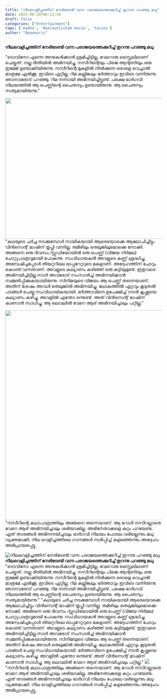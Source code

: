 ```yaml
---
title: "നീലവെളിച്ചത്തിന് നേരിടേണ്ടി വന്ന പരാജയത്തെക്കുറിച്ച് തുറന്നു പറഞ്ഞു മധു"
date: 2023-08-28T06:12:54
draft: false
categories: ["Entertainment"]
tags: ['madhu', 'Neelavelicham movie', 'tovino']
author: "Beaumaris"
---
```


<strong>നീലവെളിച്ചത്തിന് നേരിടേണ്ടി വന്ന പരാജയത്തെക്കുറിച്ച് തുറന്നു പറഞ്ഞു മധു</strong>

"ടൊവിനോ എന്നെ അനുകരിക്കാൻ ശ്രമിച്ചിട്ടില്ല. വേറൊരു സ്റ്റെെലിലാണ് ചെയ്തത്. നല്ല രീതിയിൽ അഭിനയിച്ചു. നസീറിന്റെയും പിജെ ആന്റണിയും ഒരു ഇമേജ് ഉണ്ടാക്കിയിരുന്നു. നസീറിന്റെ മുകളിൽ നിൽക്കുന്ന ഒരാളെ വെച്ചാൽ മാത്രമേ ഏൽക്കൂ. ഇവിടെ ഏറ്റില്ല. റിമ കല്ലിങ്കലും ഭർത്താവും ഇവിടെ വന്നിരുന്നു. ഞാനവരോട് പറഞ്ഞു. റിമ നന്നായി അഭിനയിച്ചിട്ടുണ്ട്. പക്ഷെ ഭാർഗവി നിലയത്തിൽ ആ പെണ്ണിന്റെ ചൈതന്യം ഉണ്ടായിരുന്നു. ആ ചൈതന്യം സത്യമായിരുന്നു."

<img class="size-full wp-image-416095 aligncenter" src="https://cdn.boolokam.com/articles/2023/08/Actor-Madhu.webp" alt="" width="750" height="453" />"കഥയുടെ ചർച്ച നടക്കുമ്പോൾ‌ നായികയായി ആരെയൊക്കെ ആലോചിച്ചിട്ടും വിൻസെന്റ് മാഷിന് തൃപ്തി വന്നില്ല. തമിഴിലും തെലുങ്കിലുമൊക്കെ നോക്കി. അങ്ങനെ ഒരു ദിവസം സ്റ്റുഡിയോയിൽ ഒരു പെണ്ണ് (വിജയ നിർമല) ചോറ്റുപാത്രവുമായി പോകുന്നു. സംവിധായകൻ അവളുടെ കണ്ണ് ശ്രദ്ധിച്ചു. അന്വേഷിച്ചപ്പോൾ തിയറ്ററിലെ ഓപ്പറേറ്ററുടെ മകളാണ്. അദ്ദേഹത്തിന് ചോറും കൊണ്ട് വന്നതാണ്. അവളുടെ കല്യാണം കഴിഞ്ഞ് ഒരു കുട്ടിയുമുണ്ട്. ഇതുവരെ അഭിനയിച്ചിട്ടില്ല.സാർ അവരോട് സംസാരിച്ച് അഭിനയിക്കാൻ സമ്മതിപ്പിക്കുകയായിരുന്നു. സിനിമയുടെ വിജയം ആ പെണ്ണ് തന്നെയാണ്. അതിന് ശേഷം അവൾ തെലുങ്കിൽ അഭിനയിച്ചു. ലോകത്തിൽ ഏറ്റവും കൂടുതൽ പടങ്ങൾ ചെയ്ത സംവിധായികയായി. ഭർത്താവിനെ ഉപേക്ഷിച്ച് നടൻ കൃഷ്ണയെ കല്യാണം കഴിച്ചു. അവളിൽ എന്തോ ഒന്നുണ്ട്. അത് വിൻസെന്റ് മാഷിന് കാണാൻ സാധിച്ചു. ആ ലെവലിൽ വേറെ ആര് അഭിനയിച്ചാലും പറ്റില്ല."

<img class="size-full wp-image-416096 aligncenter" src="https://cdn.boolokam.com/articles/2023/08/CCCVF.webp" alt="" width="1200" height="675" />"നസീറിന്റെ കഥാപാത്രത്തിലും അങ്ങനെ തന്നെയാണ്. ആ റോൾ നസീറല്ലാതെ വേറെ ആര് അഭിനയിച്ചാലും ശരിയാകില്ല. അഭിനേതാക്കളെ കുറ്റം പറയേണ്ട. ഏത് താരങ്ങൾ അഭിനനയിച്ചാലും ഭാർഗവി നിലയം പോലെ വരില്ലെന്നും മധു വ്യക്തമാക്കി. നീല വെളിച്ചത്തിലെ ഗാനങ്ങൾ നശിപ്പിച്ച് കളഞ്ഞെന്നും അദ്ദേഹം അഭിപ്രായപ്പെട്ടു.


![നീലവെളിച്ചത്തിന് നേരിടേണ്ടി വന്ന പരാജയത്തെക്കുറിച്ച് തുറന്നു പറഞ്ഞു മധു](https://cdn.boolokam.com/articles/2023/08/Actor-Madhu.webp)**നീലവെളിച്ചത്തിന് നേരിടേണ്ടി വന്ന പരാജയത്തെക്കുറിച്ച് തുറന്നു പറഞ്ഞു മധു** "ടൊവിനോ എന്നെ അനുകരിക്കാൻ ശ്രമിച്ചിട്ടില്ല. വേറൊരു സ്റ്റെെലിലാണ് ചെയ്തത്. നല്ല രീതിയിൽ അഭിനയിച്ചു. നസീറിന്റെയും പിജെ ആന്റണിയും ഒരു ഇമേജ് ഉണ്ടാക്കിയിരുന്നു. നസീറിന്റെ മുകളിൽ നിൽക്കുന്ന ഒരാളെ വെച്ചാൽ മാത്രമേ ഏൽക്കൂ. ഇവിടെ ഏറ്റില്ല. റിമ കല്ലിങ്കലും ഭർത്താവും ഇവിടെ വന്നിരുന്നു. ഞാനവരോട് പറഞ്ഞു. റിമ നന്നായി അഭിനയിച്ചിട്ടുണ്ട്. പക്ഷെ ഭാർഗവി നിലയത്തിൽ ആ പെണ്ണിന്റെ ചൈതന്യം ഉണ്ടായിരുന്നു. ആ ചൈതന്യം സത്യമായിരുന്നു." "കഥയുടെ ചർച്ച നടക്കുമ്പോൾ‌ നായികയായി ആരെയൊക്കെ ആലോചിച്ചിട്ടും വിൻസെന്റ് മാഷിന് തൃപ്തി വന്നില്ല. തമിഴിലും തെലുങ്കിലുമൊക്കെ നോക്കി. അങ്ങനെ ഒരു ദിവസം സ്റ്റുഡിയോയിൽ ഒരു പെണ്ണ് (വിജയ നിർമല) ചോറ്റുപാത്രവുമായി പോകുന്നു. സംവിധായകൻ അവളുടെ കണ്ണ് ശ്രദ്ധിച്ചു. അന്വേഷിച്ചപ്പോൾ തിയറ്ററിലെ ഓപ്പറേറ്ററുടെ മകളാണ്. അദ്ദേഹത്തിന് ചോറും കൊണ്ട് വന്നതാണ്. അവളുടെ കല്യാണം കഴിഞ്ഞ് ഒരു കുട്ടിയുമുണ്ട്. ഇതുവരെ അഭിനയിച്ചിട്ടില്ല.സാർ അവരോട് സംസാരിച്ച് അഭിനയിക്കാൻ സമ്മതിപ്പിക്കുകയായിരുന്നു. സിനിമയുടെ വിജയം ആ പെണ്ണ് തന്നെയാണ്. അതിന് ശേഷം അവൾ തെലുങ്കിൽ അഭിനയിച്ചു. ലോകത്തിൽ ഏറ്റവും കൂടുതൽ പടങ്ങൾ ചെയ്ത സംവിധായികയായി. ഭർത്താവിനെ ഉപേക്ഷിച്ച് നടൻ കൃഷ്ണയെ കല്യാണം കഴിച്ചു. അവളിൽ എന്തോ ഒന്നുണ്ട്. അത് വിൻസെന്റ് മാഷിന് കാണാൻ സാധിച്ചു. ആ ലെവലിൽ വേറെ ആര് അഭിനയിച്ചാലും പറ്റില്ല." ![](https://cdn.boolokam.com/articles/2023/08/CCCVF.webp)"നസീറിന്റെ കഥാപാത്രത്തിലും അങ്ങനെ തന്നെയാണ്. ആ റോൾ നസീറല്ലാതെ വേറെ ആര് അഭിനയിച്ചാലും ശരിയാകില്ല. അഭിനേതാക്കളെ കുറ്റം പറയേണ്ട. ഏത് താരങ്ങൾ അഭിനനയിച്ചാലും ഭാർഗവി നിലയം പോലെ വരില്ലെന്നും മധു വ്യക്തമാക്കി. നീല വെളിച്ചത്തിലെ ഗാനങ്ങൾ നശിപ്പിച്ച് കളഞ്ഞെന്നും അദ്ദേഹം അഭിപ്രായപ്പെട്ടു.
